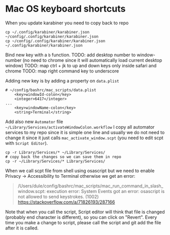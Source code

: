 # Mac OS keyboard shortcuts

When you update karabiner you need to copy back to repo
```
cp ~/.config/karabiner/karabiner.json ~/config/.config/karabiner/karabiner.json
cp ~/config/.config/karabiner/karabiner.json ~/.config/karabiner/karabiner.json
```

Bind new key with a `b` function.
TODO: add desktop number to window-number (no need to chrome since it will
automatically load current desktop window)
TODO: map ctrl + jk to up and down keys only inside safari and chrome
TODO: map right command key to underscore

Adding new key is by adding a property on `data.plist`
```
# ~/config/bashrc/mac_scripts/data.plist
	<key>windowId-colon</key>
	<integer>6417</integer>
...
	<key>windowName-colon</key>
	<string>Terminal</string>
```

Add also new `Automator` file `~/Library/Services/activateWindowColon.workflow`
I copy all automator services to my repo since it is simple one line and usually
we do not need to change it since it just calls `mac_activate_window.scpt` (you
need to edit scpt with `Script Editor`).
```
cp -r Library/Services/* ~/Library/Services/
# copy back the changes so we can save them in repo
cp -r ~/Library/Services/* Library/Services/
```

When we call scpt file from shell using osascript but we need to enable Privacy ->
Accessibility to Terminal
otherwise we get an error:
> /Users/dule/config/bashrc/mac_scripts/mac_run_command_in_slash_window.scpt: execution error: System Events got an error: osascript is not allowed to send keystrokes. (1002)
https://stackoverflow.com/a/71826193/287166

Note that when you call the script, Script editor will think that file is
changed (probably end character is different), so you can click on "Revert".
Every time you make a change to script, please call the script and git add the
file after it is called.
